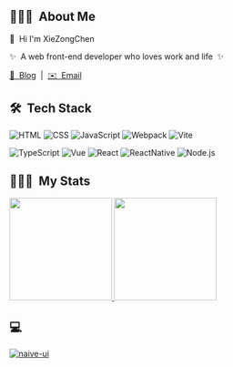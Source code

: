 ## 🦸🏻‍♂️ &nbsp;About Me

<p>👋 &nbsp;Hi I'm XieZongChen </p>
<p>✨ &nbsp;A web front-end developer who loves work and life&nbsp; ✨</p>

[📖 &nbsp;Blog](https://amadeus711.github.io/)
&nbsp;|&nbsp;
[✉️ &nbsp;Email](mailto:xiezongchen_mail@126.com)

## 🛠 &nbsp;Tech Stack

![HTML](https://img.shields.io/badge/-HTML-333333?style=flat&logo=HTML5)
![CSS](https://img.shields.io/badge/-CSS-333333?style=flat&logo=CSS3&logoColor=1572B6)
![JavaScript](https://img.shields.io/badge/-JavaScript-333333?style=flat&logo=javascript)
![Webpack](https://img.shields.io/badge/-Webpack-333333?style=flat&logo=webpack)
![Vite](https://img.shields.io/badge/-Vite-333333?style=flat&logo=vite)

![TypeScript](https://img.shields.io/badge/-TypeScript-333333?style=flat&logo=typescript)
![Vue](https://img.shields.io/badge/-Vue-333333?style=flat&logo=vuedotjs)
![React](https://img.shields.io/badge/-React-333333?style=flat&logo=react)
![ReactNative](https://img.shields.io/badge/-ReactNative-333333?style=flat&logo=react)
![Node.js](https://img.shields.io/badge/-Node.js-333333?style=flat&logo=node.js)

## 👨🏻‍💻 &nbsp;My Stats
<p>
  <a href="https://github.com/amadeus711">
    <img height="180em" src="https://github-readme-stats-eight-theta.vercel.app/api/top-langs/?username=amadeus711&theme=react&layout=compact" />
    <img height="180em" src="https://github-readme-stats.vercel.app/api?username=amadeus711&show_icons=true&theme=react&layout=compact&hide=stars&count_private=true" />
  </a>
</p>

## 💻 
[![naive-ui](https://github-readme-stats.vercel.app/api/pin/?username=amadeus711&repo=naive-ui)](https://github.com/TuSimple/naive-ui)

